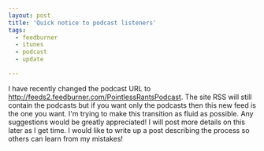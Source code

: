 ```yaml
---
layout: post
title: 'Quick notice to podcast listeners'
tags:
  - feedburner
  - itunes
  - podcast
  - update

---
```


I have recently changed the podcast URL to http://feeds2.feedburner.com/PointlessRantsPodcast.  The site RSS will still contain the podcasts but if you want only the podcasts then this new feed is the one you want.  I'm trying to make this transition as fluid as possible. Any suggestions would be greatly appreciated! I will post more details on this later as I get time.  I would like to write up a post describing the process so others can learn from my mistakes! 
